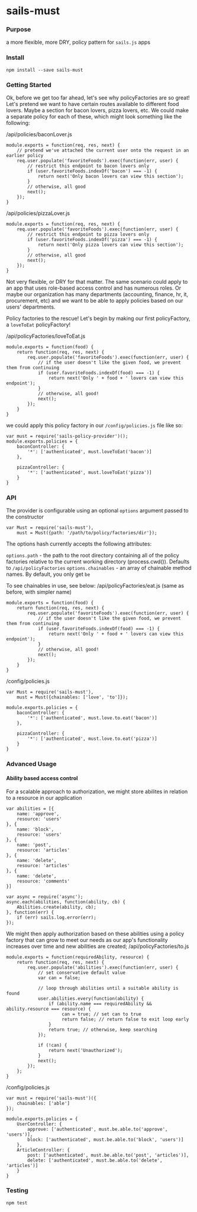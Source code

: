 # sails-must

### Purpose
a more flexible, more DRY, policy pattern for `sails.js` apps



### Install
`npm install --save sails-must`

### Getting Started
Ok, before we get too far ahead, let's see why policyFactories are so great! Let's pretend we want to have certain routes available to different food lovers. Maybe a section for bacon lovers, pizza lovers, etc. We could make a separate policy for each of these, which might look something like the following:

/api/policies/baconLover.js
```
module.exports = function(req, res, next) {
    // pretend we've attached the current user onto the request in an earlier policy
    req.user.populate('favoriteFoods').exec(function(err, user) {
        // restrict this endpoint to bacon lovers only
        if (user.favoriteFoods.indexOf('bacon') === -1) {
            return next('Only bacon lovers can view this section');            
        }
        // otherwise, all good
        next();
    });
}
```

/api/policies/pizzaLover.js
```
module.exports = function(req, res, next) {
    req.user.populate('favoriteFoods').exec(function(err, user) {
        // restrict this endpoint to pizza lovers only
        if (user.favoriteFoods.indexOf('pizza') === -1) {
            return next('Only pizza lovers can view this section');            
        }
        // otherwise, all good
        next();
    });
}
```

Not very flexible, or DRY for that matter. The same scenario could apply to an app that uses role-based access control and has numerous roles. Or maybe our organization has many departments (accounting, finance, hr, it, procurement, etc) and we want to be able to apply policies based on our users' departments.

Policy factories to the rescue! Let's begin by making our first policyFactory, a `loveToEat` policyFactory!

/api/policyFactories/loveToEat.js
```
module.exports = function(food) {
    return function(req, res, next) {
        req.user.populate('favoriteFoods').exec(function(err, user) {
            // if the user doesn't like the given food, we prevent them from continuing
            if (user.favoriteFoods.indexOf(food) === -1) {
                return next('Only ' + food + ' lovers can view this endpoint');
            }
            // otherwise, all good!
            next();
        });
    }
}
```

we could apply this policy factory in our `/config/policies.js` file like so:
```
var must = require('sails-policy-provider')();
module.exports.policies = {
    baconController: {
        '*': ['authenticated', must.loveToEat('bacon')]
    },
    
    pizzaController: {
        '*': ['authenticated', must.loveToEat('pizza')]
    }
}
```

### API
The provider is configurable using an optional `options` argument passed to the constructor
```
var Must = require('sails-must'),
    must = Must({path: '/path/to/policy/factories/dir'});
```

The options hash currently accepts the following attributes:

`options.path` - the path to the root directory containing all of the policy factories relative to the current working directory (process.cwd()). Defaults to `/api/policyFactories`
`options.chainables` - an array of chainable method names. By default, you only get `be`

To see chainables in use, see below:
/api/policyFactories/eat.js (same as before, with simpler name)
```
module.exports = function(food) {
    return function(req, res, next) {
        req.user.populate('favoriteFoods').exec(function(err, user) {
            // if the user doesn't like the given food, we prevent them from continuing
            if (user.favoriteFoods.indexOf(food) === -1) {
                return next('Only ' + food + ' lovers can view this endpoint');
            }
            // otherwise, all good!
            next();
        });
    }
}
```

/config/policies.js
```
var Must = require('sails-must'),
    must = Must({chainables: ['love', 'to']});
    
module.exports.policies = {
    baconController: {
        '*': ['authenticated', must.love.to.eat('bacon')]
    },
    
    pizzaController: {
        '*': ['authenticated', must.love.to.eat('pizza')]
    }
}
``` 

### Advanced Usage
#### Ability based access control
For a scalable approach to authorization, we might store abilites in relation to a resource in our application
```
var abilities = [{
    name: 'approve',
    resource: 'users'
}, {
    name: 'block',
    resource: 'users'
}, {
    name: 'post',
    resource: 'articles'
}, {
    name: 'delete',
    resource: 'articles'
}, {
    name: 'delete',
    resource: 'comments'
}]

var async = require('async');
async.each(abilities, function(ability, cb) {
    Abilities.create(ability, cb);
}, function(err) {
    if (err) sails.log.error(err);
});
```

We might then apply authorization based on these abilities using a policy factory that can grow to meet our needs as our app's functionality increases over time and new abilities are created;
/api/policyFactories/to.js
```
module.exports = function(requiredAbility, resource) {
    return function(req, res, next) {
        req.user.populate('abilities').exec(function(err, user) {
            // set conservative default value
            var can = false;
            
            // loop through abilities until a suitable ability is found
            user.abilities.every(function(ability) {
                if (ability.name === requiredAbility && ability.resource === resource) {
                     can = true; // set can to true
                     return false; // return false to exit loop early
                }
                return true; // otherwise, keep searching
            });
            
            if (!can) {
                return next('Unauthorized');
            }
            next();
        });
    };
}
```

/config/policies.js
```
var must = require('sails-must')({
    chainables: ['able']
});

module.exports.policies = {
    UserController: {
        approve: ['authenticated', must.be.able.to('approve', 'users')],
        block: ['authenticated', must.be.able.to('block', 'users')]
    },
    ArticleController: {
        post: ['authenticated', must.be.able.to('post', 'articles')],
        delete: ['authenticated', must.be.able.to('delete', 'articles')]
    }
}
```

### Testing
`npm test`